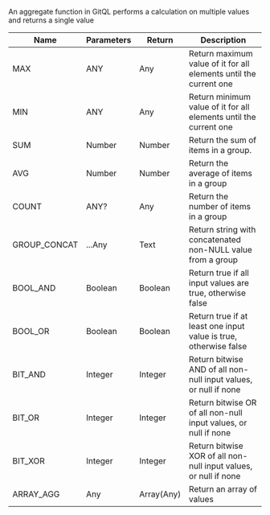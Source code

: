 An aggregate function in GitQL performs a calculation on multiple values and returns a single value

| Name         | Parameters | Return     | Description                                                       |
| ------------ | ---------- | ---------- | ----------------------------------------------------------------- |
| MAX          | ANY        | Any        | Return maximum value of it for all elements until the current one |
| MIN          | ANY        | Any        | Return minimum value of it for all elements until the current one |
| SUM          | Number     | Number     | Return the sum of items in a group.                               |
| AVG          | Number     | Number     | Return the average of items in a group                            |
| COUNT        | ANY?       | Any        | Return the number of items in a group                             |
| GROUP_CONCAT | ...Any     | Text       | Return string with concatenated non-NULL value from a group       |
| BOOL_AND     | Boolean    | Boolean    | Return true if all input values are true, otherwise false         |
| BOOL_OR      | Boolean    | Boolean    | Return true if at least one input value is true, otherwise false  |
| BIT_AND      | Integer    | Integer    | Return bitwise AND of all non-null input values, or null if none  |
| BIT_OR       | Integer    | Integer    | Return bitwise OR of all non-null input values, or null if none   |
| BIT_XOR      | Integer    | Integer    | Return bitwise XOR of all non-null input values, or null if none  |
| ARRAY_AGG    | Any        | Array(Any) | Return an array of values                                         |

